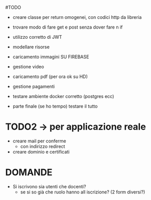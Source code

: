 #TODO

- creare classe per return omogenei, con codici http da libreria
- trovare modo di fare get e post senza dover fare n if
- utilizzo corretto di JWT
- modellare risorse
- caricamento immagini SU FIREBASE
- gestione video
- caricamento pdf (per ora ok su HD)
- gestione pagamenti
- testare ambiente docker corretto (postgres ecc)

- parte finale (se ho tempo) testare il tutto

# TODO2 -> per applicazione reale

- creare mail per conferme
  - con indirizzo redirect
- creare dominio e certificati

# DOMANDE

- Si iscrivono sia utenti che docenti?
  - se si so già che ruolo hanno all iscrizione? (2 form diversi?)
